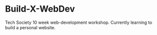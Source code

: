 # Build-X-WebDev

Tech Society 10 week web-development workshop.
Currently learning to build a personal website.
